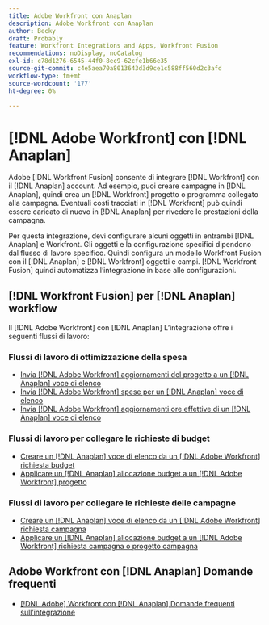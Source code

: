 ```yaml
---
title: Adobe Workfront con Anaplan
description: Adobe Workfront con Anaplan
author: Becky
draft: Probably
feature: Workfront Integrations and Apps, Workfront Fusion
recommendations: noDisplay, noCatalog
exl-id: c78d1276-6545-44f0-8ec9-62cfe1b66e35
source-git-commit: c4e5aea70a8013643d3d9ce1c588ff560d2c3afd
workflow-type: tm+mt
source-wordcount: '177'
ht-degree: 0%

---
```


# [!DNL Adobe Workfront] con [!DNL Anaplan]

Adobe [!DNL Workfront Fusion] consente di integrare [!DNL Workfront] con il [!DNL Anaplan] account. Ad esempio, puoi creare campagne in [!DNL Anaplan], quindi crea un [!DNL Workfront] progetto o programma collegato alla campagna. Eventuali costi tracciati in [!DNL Workfront] può quindi essere caricato di nuovo in [!DNL Anaplan] per rivedere le prestazioni della campagna.

Per questa integrazione, devi configurare alcuni oggetti in entrambi [!DNL Anaplan] e Workfront. Gli oggetti e la configurazione specifici dipendono dal flusso di lavoro specifico. Quindi configura un modello Workfront Fusion con il [!DNL Anaplan] e [!DNL Workfront] oggetti e campi. [!DNL Workfront Fusion] quindi automatizza l’integrazione in base alle configurazioni.

## [!DNL Workfront Fusion] per [!DNL Anaplan] workflow

Il [!DNL Adobe Workfront] con [!DNL Anaplan] L’integrazione offre i seguenti flussi di lavoro:

### Flussi di lavoro di ottimizzazione della spesa

* [Invia [!DNL Adobe Workfront] aggiornamenti del progetto a un [!DNL Anaplan] voce di elenco](../../workfront-integrations-and-apps/adobe-workfront-with-anaplan/send-workfront-project-updates-to-anaplan-list-item.md)
* [Invia [!DNL Adobe Workfront] spese per un [!DNL Anaplan] voce di elenco](../../workfront-integrations-and-apps/adobe-workfront-with-anaplan/send-workfront-project-expenses-to-anaplan-list-item.md)
* [Invia [!DNL Adobe Workfront] aggiornamenti ore effettive di un [!DNL Anaplan] voce di elenco](../../workfront-integrations-and-apps/adobe-workfront-with-anaplan/send-workfront-project-actual-hours-updates-to-anaplan-list-item.md)

### Flussi di lavoro per collegare le richieste di budget

* [Creare un [!DNL Anaplan] voce di elenco da un [!DNL Adobe Workfront] richiesta budget](../../workfront-integrations-and-apps/adobe-workfront-with-anaplan/create-an-anaplan-list-item-from-a-workfront-budget-request.md)
* [Applicare un [!DNL Anaplan] allocazione budget a un [!DNL Adobe Workfront] progetto](../../workfront-integrations-and-apps/adobe-workfront-with-anaplan/apply-anaplan-budget-allocation-to-workfront-projects.md)

### Flussi di lavoro per collegare le richieste delle campagne

* [Creare un [!DNL Anaplan] voce di elenco da un [!DNL Adobe Workfront] richiesta campagna](../../workfront-integrations-and-apps/adobe-workfront-with-anaplan/create-an-anaplan-list-item-from-a-workfront-campaign-request.md)
* [Applicare un [!DNL Anaplan] allocazione budget a un [!DNL Adobe Workfront] richiesta campagna o progetto campagna](../../workfront-integrations-and-apps/adobe-workfront-with-anaplan/apply-anaplan-budget-allocation-to-workfront-campaign-requests-and-projects.md)

## Adobe Workfront con [!DNL Anaplan] Domande frequenti

* [[!DNL Adobe] Workfront con [!DNL Anaplan] Domande frequenti sull’integrazione](../../workfront-integrations-and-apps/adobe-workfront-with-anaplan/anaplan-integration-faq.md)
